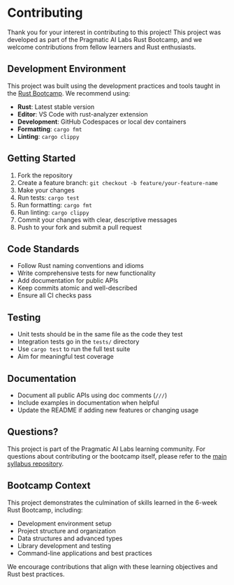 # Contributing

Thank you for your interest in contributing to this project! This project was developed as part of the Pragmatic AI Labs Rust Bootcamp, and we welcome contributions from fellow learners and Rust enthusiasts.

## Development Environment

This project was built using the development practices and tools taught in the [Rust Bootcamp](https://github.com/paiml/ds500-rust-bootcamp). We recommend using:

- **Rust**: Latest stable version
- **Editor**: VS Code with rust-analyzer extension
- **Development**: GitHub Codespaces or local dev containers
- **Formatting**: `cargo fmt`
- **Linting**: `cargo clippy`

## Getting Started

1. Fork the repository
2. Create a feature branch: `git checkout -b feature/your-feature-name`
3. Make your changes
4. Run tests: `cargo test`
5. Run formatting: `cargo fmt`
6. Run linting: `cargo clippy`
7. Commit your changes with clear, descriptive messages
8. Push to your fork and submit a pull request

## Code Standards

- Follow Rust naming conventions and idioms
- Write comprehensive tests for new functionality
- Add documentation for public APIs
- Keep commits atomic and well-described
- Ensure all CI checks pass

## Testing

- Unit tests should be in the same file as the code they test
- Integration tests go in the `tests/` directory
- Use `cargo test` to run the full test suite
- Aim for meaningful test coverage

## Documentation

- Document all public APIs using doc comments (`///`)
- Include examples in documentation when helpful
- Update the README if adding new features or changing usage

## Questions?

This project is part of the Pragmatic AI Labs learning community. For questions about contributing or the bootcamp itself, please refer to the [main syllabus repository](https://github.com/paiml/ds500-rust-bootcamp).

## Bootcamp Context

This project demonstrates the culmination of skills learned in the 6-week Rust Bootcamp, including:

- Development environment setup
- Project structure and organization
- Data structures and advanced types
- Library development and testing
- Command-line applications and best practices

We encourage contributions that align with these learning objectives and Rust best practices.
